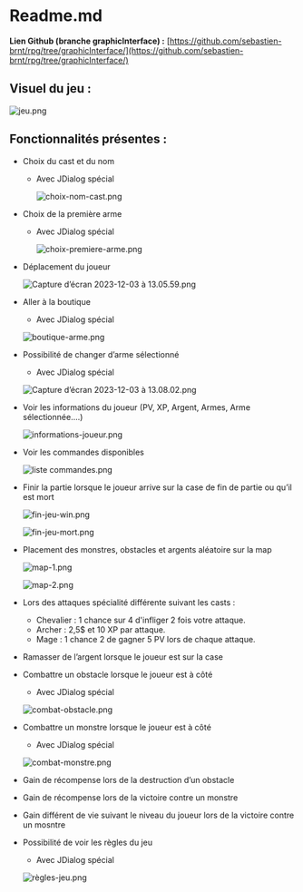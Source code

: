 # Readme.md

**Lien Github (branche graphicInterface) :** [https://github.com/sebastien-brnt/rpg/tree/graphicInterface/](https://github.com/sebastien-brnt/rpg/tree/graphicInterface/)

## Visuel du jeu :

![jeu.png](assets_readme/jeu.png)

## Fonctionnalités présentes :

- Choix du cast et du nom
    - Avec JDialog spécial
        
        ![choix-nom-cast.png](assets_readme/choix-nom-cast.png)
        

- Choix de la première arme
    - Avec JDialog spécial
        
        ![choix-premiere-arme.png](assets_readme/choix-premiere-arme.png)
        

- Déplacement du joueur
    
    ![Capture d’écran 2023-12-03 à 13.05.59.png](assets_readme/Capture_decran_2023-12-03_a_13.05.59.png)
    

- Aller à la boutique
    - Avec JDialog spécial
    
    ![boutique-arme.png](assets_readme/boutique-arme.png)
    

- Possibilité de changer d’arme sélectionné
    - Avec JDialog spécial
    
    ![Capture d’écran 2023-12-03 à 13.08.02.png](assets_readme/Capture_decran_2023-12-03_a_13.08.02.png)
    

- Voir les informations du joueur (PV, XP, Argent, Armes, Arme sélectionnée….)
    
    ![informations-joueur.png](assets_readme/informations-joueur.png)
    

- Voir les commandes disponibles
    
    ![liste commandes.png](assets_readme/liste_commandes.png)
    

- Finir la partie lorsque le joueur arrive sur la case de fin de partie ou qu’il est mort
    
    ![fin-jeu-win.png](assets_readme/fin-jeu-win.png)
    
    ![fin-jeu-mort.png](assets_readme/fin-jeu-mort.png)
    
- Placement des monstres, obstacles et argents aléatoire sur la map
    
    ![map-1.png](assets_readme/map-1.png)
    
    ![map-2.png](assets_readme/map-2.png)
    

- Lors des attaques spécialité différente suivant les casts :
    - Chevalier : 1 chance sur 4 d'infliger 2 fois votre attaque.
    - Archer : 2,5$ et 10 XP par attaque.
    - Mage : 1 chance 2 de gagner 5 PV lors de chaque attaque.
    
- Ramasser de l’argent lorsque le joueur est sur la case
    
    
- Combattre un obstacle lorsque le joueur est à côté
    - Avec JDialog spécial
    
    ![combat-obstacle.png](assets_readme/combat-obstacle.png)
    
- Combattre un monstre lorsque le joueur est à côté
    - Avec JDialog spécial
    
    ![combat-monstre.png](assets_readme/combat-monstre.png)
    
- Gain de récompense lors de la destruction d’un obstacle
- Gain de récompense lors de la victoire contre un monstre
- Gain différent de vie suivant le niveau du joueur lors de la victoire contre un mosntre

- Possibilité de voir les règles du jeu
    - Avec JDialog spécial
    
    ![règles-jeu.png](assets_readme/regles-jeu.png)